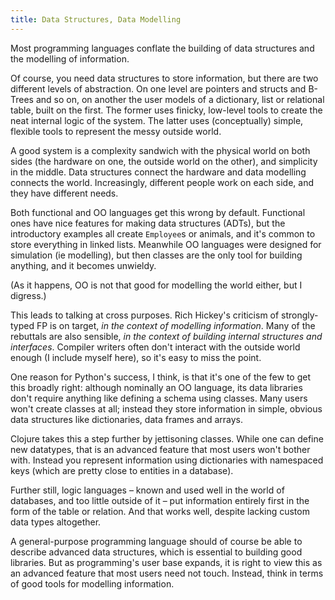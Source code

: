 ```yaml
---
title: Data Structures, Data Modelling
---
```


Most programming languages conflate the building of data structures and the modelling of information.

Of course, you need data structures to store information, but there are two different levels of abstraction. On one level are pointers and structs and B-Trees and so on, on another the user models of a dictionary, list or relational table, built on the first. The former uses finicky, low-level tools to create the neat internal logic of the system. The latter uses (conceptually) simple, flexible tools to represent the messy outside world.

A good system is a complexity sandwich with the physical world on both sides (the hardware on one, the outside world on the other), and simplicity in the middle. Data structures connect the hardware and data modelling connects the world. Increasingly, different people work on each side, and they have different needs.

Both functional and OO languages get this wrong by default. Functional ones have nice features for making data structures (ADTs), but the introductory examples all create `Employee`s or animals, and it's common to store everything in linked lists. Meanwhile OO languages were designed for simulation (ie modelling), but then classes are the only tool for building anything, and it becomes unwieldy.

(As it happens, OO is not that good for modelling the world either, but I digress.)

This leads to talking at cross purposes. Rich Hickey's criticism of strongly-typed FP is on target, *in the context of modelling information*. Many of the rebuttals are also sensible, *in the context of building internal structures and interfaces*. Compiler writers often don't interact with the outside world enough (I include myself here), so it's easy to miss the point.

One reason for Python's success, I think, is that it's one of the few to get this broadly right: although nominally an OO language, its data libraries don't require anything like defining a schema using classes. Many users won't create classes at all; instead they store information in simple, obvious data structures like dictionaries, data frames and arrays.

Clojure takes this a step further by jettisoning classes. While one can define new datatypes, that is an advanced feature that most users won't bother with. Instead you represent information using dictionaries with namespaced keys (which are pretty close to entities in a database).

Further still, logic languages – known and used well in the world of databases, and too little outside of it – put information entirely first in the form of the table or relation. And that works well, despite lacking custom data types altogether.

A general-purpose programming language should of course be able to describe advanced data structures, which is essential to building good libraries. But as programming's user base expands, it is right to view this as an advanced feature that most users need not touch. Instead, think in terms of good tools for modelling information.
